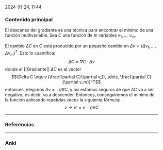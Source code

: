 2024-01-24, 11:44
### Contenido principal

El descenso del gradiente es una técnica para encontrar el mínimo de una función multivariable. Sea $C$ una función de $m$ variables $v_1, \dots, v_m$.

El cambio $\Delta C$ en $C$ está producido por un pequeño cambio en $\Delta v = (\Delta v_1, \dots, \Delta v_m)^T$. Esto lo cuantifica:
$$\Delta C \approx \nabla C · \Delta v$$
donde el [[Gradiente]] $\Delta C$ es el vector
$$\Delta C \equiv (\frac{\partial C}{\partial v_1}, \dots, \frac{\partial C}{\partial v_m})^T$$
entonces, elegimos $\Delta v = - \eta \nabla C$, y así estamos seguros de que $\Delta C$ va a ser negativo, es decir, va a descender. Entonces, conseguiremos el mínimo de la función aplicando repetidas veces la siguiente fórmula:
$$v \rightarrow v' = v - \eta \nabla C$$

--- 
### Referencias



---
### Anki
